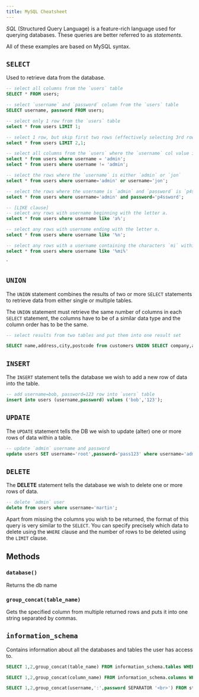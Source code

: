 ```yaml
---
title: MySQL Cheatsheet
---
```


_SQL_ (Structured Query Language) is a feature-rich language used for querying databases. These queries are better referred to as _statements_.

All of these examples are based on MySQL syntax.

## `SELECT`

Used to retrieve data from the database.

```sql
-- select all columns from the `users` table
SELECT * FROM users;

-- select `username` and `password` column from the `users` table
SELECT username, password FROM users;

-- select only 1 row from the `users` table
select * from users LIMIT 1;

-- select 1 row, but skip first two rows (effectively selecting 3rd row)
select * from users LIMIT 2,1;

-- select all columns from the `users` where the `username` col value is/is not `admin`
select * from users where username = 'admin';
select * from users where username != 'admin';

-- select the rows where the `username` is either `admin` or `jon`
select * from users where username='admin' or username='jon';

-- select the rows where the username is `admin` and `password` is `p4ssword`
select * from users where username='admin' and password='p4ssword';

-- [LIKE clause]
-- select any rows with username beginning with the letter a.
select * from users where username like 'a%';

-- select any rows with username ending with the letter n.
select * from users where username like '%n';

-- select any rows with a username containing the characters `mi` within them.
select * from users where username like '%mi%'

```

`

## `UNION`

The `UNION` statement combines the results of two or more `SELECT` statements to retrieve data from either single or multiple tables.

The `UNION` statement must retrieve the same number of columns in each `SELECT` statement, the columns have to be of a similar data type and the column order has to be the same.

```sql
-- select results from two tables and put them into one result set

SELECT name,address,city,postcode from customers UNION SELECT company,address,city,postcode from suppliers;

```

## `INSERT`

The `INSERT` statement tells the database we wish to add a new row of data into the table.

```sql
-- add username=bob, password=123 row into `users` table
insert into users (username,password) values ('bob','123');
```

## `UPDATE`

The `UPDATE` statement tells the DB we wish to update (alter) one or more rows of data within a table.

```sql
-- update `admin` username and password
update users SET username='root',password='pass123' where username='admin';
```

## `DELETE`

The **DELETE** statement tells the database we wish to delete one or more rows of data.

```sql
-- delete `admin` user
delete from users where username='martin';
```

Apart from missing the columns you wish to be returned, the format of this query is very similar to the `SELECT`. You can specify precisely which data to delete using the `WHERE` clause and the number of rows to be deleted using the `LIMIT` clause.

## Methods
### `database()`
Returns the db name

### `group_concat(table_name)`

Gets the specified column from multiple returned rows and puts it into one string separated by commas. 


## `information_schema`
Contains information about all the databases and tables the user has access to.

```sql
SELECT 1,2,group_concat(table_name) FROM information_schema.tables WHERE table_schema = 'sqli_one'

SELECT 1,2,group_concat(column_name) FROM information_schema.columns WHERE table_name = 'staff_users'

SELECT 1,2,group_concat(username,':',password SEPARATOR '<br>') FROM staff_users
```

